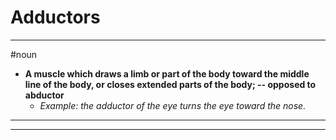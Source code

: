 # Adductors
---
#noun
- **A muscle which draws a limb or part of the body toward the middle line of the body, or closes extended parts of the body; -- opposed to abductor**
	- _Example: the adductor of the eye turns the eye toward the nose._
---
---
